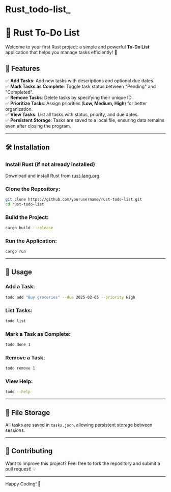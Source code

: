 # Rust_todo-list_

# 📝 Rust To-Do List

Welcome to your first Rust project: a simple and powerful **To-Do List** application that helps you manage tasks efficiently! 🚀

## 📌 Features

✅ **Add Tasks**: Add new tasks with descriptions and optional due dates.  
✅ **Mark Tasks as Complete**: Toggle task status between "Pending" and "Completed".  
✅ **Remove Tasks**: Delete tasks by specifying their unique ID.  
✅ **Prioritize Tasks**: Assign priorities (**Low, Medium, High**) for better organization.  
✅ **View Tasks**: List all tasks with status, priority, and due dates.  
✅ **Persistent Storage**: Tasks are saved to a local file, ensuring data remains even after closing the program.  

---

## 🛠 Installation

### Install Rust (if not already installed)
Download and install Rust from [rust-lang.org](https://www.rust-lang.org/).

### Clone the Repository:
```sh
git clone https://github.com/yourusername/rust-todo-list.git
cd rust-todo-list
```

### Build the Project:
```sh
cargo build --release
```

### Run the Application:
```sh
cargo run
```

---

## 📌 Usage

### Add a Task:
```sh
todo add "Buy groceries" --due 2025-02-05 --priority High
```

### List Tasks:
```sh
todo list
```

### Mark a Task as Complete:
```sh
todo done 1
```

### Remove a Task:
```sh
todo remove 1
```

### View Help:
```sh
todo --help
```

---

## 📂 File Storage
All tasks are saved in `tasks.json`, allowing persistent storage between sessions.

---

## 🚀 Contributing
Want to improve this project? Feel free to fork the repository and submit a pull request! 💡


---

Happy Coding! 🎯

